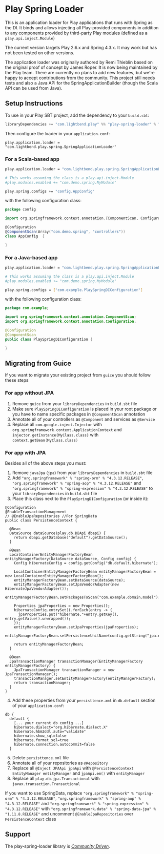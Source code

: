 # Play Spring Loader

This is an application loader for Play applications that runs with Spring as the DI. It binds and allows injecting all Play-provided components in addition to any components provided by third-party Play modules (defined as a `play.api.inject.Module`)

The current version targets Play 2.6.x and Spring 4.3.x. It may work but has not been tested on other versions.

The application loader was originally authored by Remi Thieblin based on the original proof of concept by James Roper. It is now being maintained by the Play team. There are currently no plans to add new features, but we're happy to accept contributions from the community. This project still needs tests and also a Java API for the SpringApplicationBuilder (though the Scala API can be used from Java).

## Setup Instructions

To use in your Play SBT project, add the dependency to your `build.sbt`:

```scala
libraryDependencies += "com.lightbend.play" %% "play-spring-loader" % "0.0.2"
```

Then configure the loader in your `application.conf`:

```
play.application.loader = "com.lightbend.play.spring.SpringApplicationLoader"
````

### For a Scala-based app

```sh
play.application.loader = "com.lightbend.play.spring.SpringApplicationLoader"

# This works assuming the class is a play.api.inject.Module
#play.modules.enabled += "com.demo.spring.MyModule"

play.spring.configs += "config.AppConfig"
```

with the following configuration class:

```scala
package config

import org.springframework.context.annotation.{ComponentScan, Configuration}

@Configuration
@ComponentScan(Array("com.demo.spring", "controllers"))
class AppConfig  {

}
```

### For a Java-based app

```sh
play.application.loader = "com.lightbend.play.spring.SpringApplicationLoader"

# This works assuming the class is a play.api.inject.Module
#play.modules.enabled += "com.demo.spring.MyModule"

play.spring.configs = ["com.example.PlaySpringDIConfiguration"]
```

with the following configuration class:

```java
package com.example;

import org.springframework.context.annotation.ComponentScan;
import org.springframework.context.annotation.Configuration;

@Configuration
@ComponentScan
public class PlaySpringDIConfiguration {

}
```

## Migrating from Guice

If you want to migrate your existing project from `guice` you should follow these steps

### For app without JPA

1. Remove `guice` from your `libraryDependencies` in `build.sbt` file
2. Make sure `PlaySpringDIConfiguration` is placed in your root package or you have to name specific packages in `@ComponentScan` annotation
3. Annotate all of your controllers as `@Component` and services as `@Service`
4. Replace all `com.google.inject.Injector` with `org.springframework.context.ApplicationContext` and `injector.getInstance(MyClass.class)` with `context.getBean(MyClass.class)`

### For app with JPA

Besides all of the above steps you must:

1. Remove `javaJpa` (`jpa`) from your `libraryDependencies` in `build.sbt` file
2. Add `"org.springframework" % "spring-orm" % "4.3.12.RELEASE"`, `"org.springframework" % "spring-aop" % "4.3.12.RELEASE"` and
`"org.springframework" % "spring-expression" % "4.3.12.RELEASE"` to your `libraryDependencies` in `build.sbt` file
3. Place this class next to the `PlaySpringDIConfiguration` (or inside it):
```
@Configuration
@EnableTransactionManagement
// @EnableJpaRepositories //For SpringData
public class PersistenceContext {

  @Bean
  DataSource dataSource(play.db.DBApi dbapi) {
    return dbapi.getDatabase("default").getDataSource();
  }

  @Bean
  LocalContainerEntityManagerFactoryBean entityManagerFactory(DataSource dataSource, Config config) {
    Config hibernateConfig = config.getConfig("db.default.hibernate");

    LocalContainerEntityManagerFactoryBean entityManagerFactoryBean = new LocalContainerEntityManagerFactoryBean();
    entityManagerFactoryBean.setDataSource(dataSource);
    entityManagerFactoryBean.setJpaVendorAdapter(new HibernateJpaVendorAdapter());
    entityManagerFactoryBean.setPackagesToScan("com.example.domain.model");

    Properties jpaProperties = new Properties();
    hibernateConfig.entrySet().forEach(entry -> {
      jpaProperties.put("hibernate."+entry.getKey(), entry.getValue().unwrapped());
    });
    entityManagerFactoryBean.setJpaProperties(jpaProperties);
    entityManagerFactoryBean.setPersistenceUnitName(config.getString("jpa.default"));

    return entityManagerFactoryBean;
  }

  @Bean
  JpaTransactionManager transactionManager(EntityManagerFactory entityManagerFactory) {
    JpaTransactionManager transactionManager = new JpaTransactionManager();
    transactionManager.setEntityManagerFactory(entityManagerFactory);
    return transactionManager;
  }
}
```
4. Add these properties from your `persisttence.xml` in `db.default` section of your `application.conf`:
```
db {
  default {
    [... your current db config ...]
    hibernate.dialect="org.hibernate.dialect.X"
    hibernate.hbm2ddl.auto="validate"
    hibernate.show_sql=false
    hibernate.format_sql=true
    hibernate.connection.autocommit=false
  }
```
5. Delete `persisttence.xml` file
6. Annotate all of your repositories as `@Repository`
7. Replace all `@Inject JPAApi jpaApi` with `@PersistenceContext EntityManager entityManager` and `jpaApi.em()` with `entityManager`
8. Replace all `play.db.jpa.Transactional` with `javax.transaction.Transactional`

If you want to use SpringData, replace `"org.springframework" % "spring-orm" % "4.3.12.RELEASE"`, `"org.springframework" % "spring-aop" % "4.3.12.RELEASE"` and `"org.springframework" % "spring-expression" % "4.3.12.RELEASE"` with `"org.springframework.data" % "spring-data-jpa" % "1.11.8.RELEASE"` and uncomment `@EnableJpaRepositories` over `PersistenceContext` class

## Support

The play-spring-loader library is *[Community Driven][]*.

[Community Driven]: https://developer.lightbend.com/docs/reactive-platform/2.0/support-terminology/index.html#community-driven
